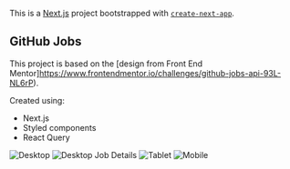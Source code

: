 This is a [Next.js](https://nextjs.org/) project bootstrapped with [`create-next-app`](https://github.com/vercel/next.js/tree/canary/packages/create-next-app).

## GitHub Jobs

This project is based on the [design from Front End Mentor]https://www.frontendmentor.io/challenges/github-jobs-api-93L-NL6rP).

Created using:

- Next.js
- Styled components
- React Query

![Desktop](https://res.cloudinary.com/dz209s6jk/image/upload/v1601561922/Challenges/k0urkabzixqi3oiutypl.jpg)
![Desktop Job Details](https://res.cloudinary.com/dz209s6jk/image/upload/v1601561923/Challenges/ggiypb08pgvzhfvaruq1.jpg)
![Tablet](https://res.cloudinary.com/dz209s6jk/image/upload/v1601562026/Challenges/kq2l4hiwukvi0racuasd.jpg)
![Mobile](https://res.cloudinary.com/dz209s6jk/image/upload/v1601562026/Challenges/c7uhxzz22bfdaejiz99b.jpg)
